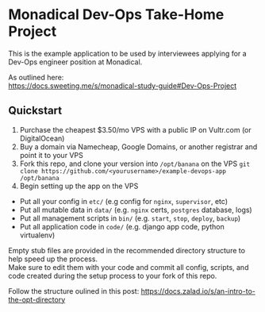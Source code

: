 # Monadical Dev-Ops Take-Home Project

This is the example application to be used by interviewees applying for a Dev-Ops engineer position at Monadical.

As outlined here:  
https://docs.sweeting.me/s/monadical-study-guide#Dev-Ops-Project

## Quickstart

1. Purchase the cheapest $3.50/mo VPS with a public IP on Vultr.com (or DigitalOcean)
2. Buy a domain via Namecheap, Google Domains, or another registrar and point it to your VPS
3. Fork this repo, and clone your version into `/opt/banana` on the VPS
  `git clone https://github.com/<yourusername>/example-devops-app /opt/banana`
4. Begin setting up the app on the VPS
  - Put all your config in `etc/` (e.g config for `nginx`, `supervisor`, etc)
  - Put all mutable data in `data/` (e.g. `nginx` certs, `postgres` database, logs)
  - Put all management scripts in `bin/` (e.g. `start`, `stop`, `deploy`, `backup`)
  - Put all application code in `code/` (e.g. django app code, python virtualenv)

Empty stub files are provided in the recommended directory structure to help speed up the process.  
Make sure to edit them with your code and commit all config, scripts, and code created during the setup process to your fork of this repo.

Follow the structure oulined in this post:
https://docs.zalad.io/s/an-intro-to-the-opt-directory

